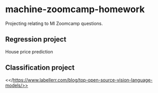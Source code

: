 # machine-zoomcamp-homework
Projecting relating to Ml Zoomcamp questions.


## Regression project
House price prediction

## Classification project 

<</https://www.labellerr.com/blog/top-open-source-vision-language-models/>>
